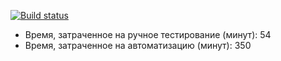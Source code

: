 [![Build status](https://ci.appveyor.com/api/projects/status/1i84gurmm55peqhk?svg=true)](https://ci.appveyor.com/project/Detrxd/pattern-ibank)

* Время, затраченное на ручное тестирование (минут): 54
* Время, затраченное на автоматизацию (минут): 350

<!--
java -jar artifacts/app-ibank.jar -P:profile=test

git init
git remote add origin https://github.com/netology-git/demo.git
git add .gitignore
git add -f artifacts/app-ibank.jar
git add *
git commit -am "Initial commit"
-->